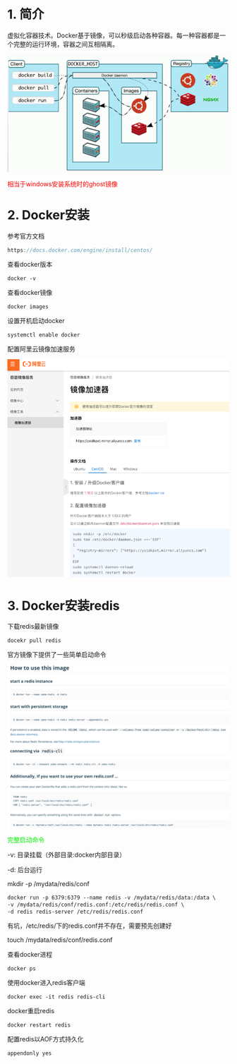 # 1. 简介

虚拟化容器技术。Docker基于镜像，可以秒级启动各种容器。每一种容器都是一个完整的运行环境，容器之间互相隔离。

![image-20210412222909892](/docker_img/image-20210412222909892.png)

<font color=red>相当于windows安装系统时的ghost镜像</font>

# 2. Docker安装

参考官方文档

```java
https://docs.docker.com/engine/install/centos/
```

查看docker版本

```shell
docker -v
```

查看docker镜像

```shell
docker images
```

设置开机启动docker

```shell
systemctl enable docker
```

配置阿里云镜像加速服务

![image-20210412233208687](/docker_img/image-20210412233208687.png)

# 3. Docker安装redis

下载redis最新镜像

```shell
docekr pull redis
```

官方镜像下提供了一些简单启动命令

![image-20210412234537258](/docker_img/image-20210412234537258.png)

<font color=gree>完整启动命令</font>

-v: 目录挂载（外部目录:docker内部目录）

-d: 后台运行

mkdir -p /mydata/redis/conf

```shell
docker run -p 6379:6379 --name redis -v /mydata/redis/data:/data \
-v /mydata/redis/conf/redis.conf:/etc/redis/redis.conf \
-d redis redis-server /etc/redis/redis.conf
```

有坑，/etc/redis/下的redis.conf并不存在，需要预先创建好

touch /mydata/redis/conf/redis.conf

查看docker进程

```shell
docker ps
```

使用docker进入redis客户端

```shell
docker exec -it redis redis-cli
```

docker重启redis

```shell
docker restart redis
```

配置redis以AOF方式持久化

```shell
appendonly yes
```









